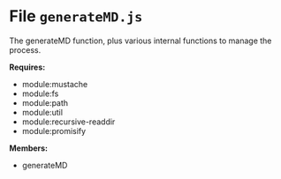 # File `generateMD.js`






 





The generateMD function, plus various internal functions to manage the process.

**Requires:**

+ module:mustache
+ module:fs
+ module:path
+ module:util
+ module:recursive-readdir
+ module:promisify

**Members:**

+ generateMD



